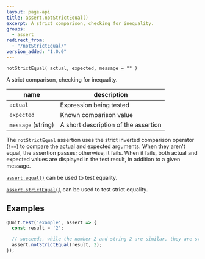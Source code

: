 ```yaml
---
layout: page-api
title: assert.notStrictEqual()
excerpt: A strict comparison, checking for inequality.
groups:
  - assert
redirect_from:
  - "/notStrictEqual/"
version_added: "1.0.0"
---
```


`notStrictEqual( actual, expected, message = "" )`

A strict comparison, checking for inequality.

| name | description |
|------|-------------|
| `actual` | Expression being tested |
| `expected` | Known comparison value |
| `message` (string) | A short description of the assertion |

The `notStrictEqual` assertion uses the strict inverted comparison operator (`!==`) to compare the actual and expected arguments. When they aren't equal, the assertion passes; otherwise, it fails. When it fails, both actual and expected values are displayed in the test result, in addition to a given message.

[`assert.equal()`](./equal.md) can be used to test equality.

[`assert.strictEqual()`](./strictEqual.md) can be used to test strict equality.

## Examples

```js
QUnit.test('example', assert => {
  const result = '2';

  // succeeds, while the number 2 and string 2 are similar, they are strictly different.
  assert.notStrictEqual(result, 2);
});
```

